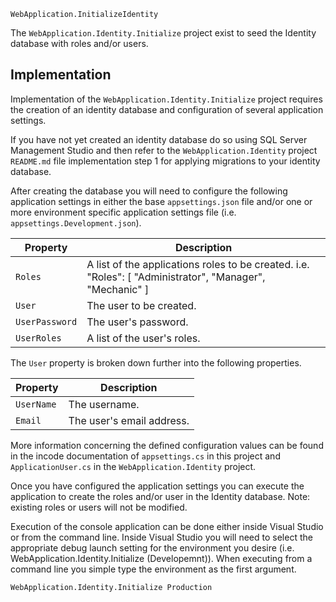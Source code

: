  ```WebApplication.InitializeIdentity```

The ```WebApplication.Identity.Initialize``` project exist to seed the Identity database with roles and/or users.

## Implementation
Implementation of the ```WebApplication.Identity.Initialize``` project requires the creation of an identity database and configuration of several application settings.

If you have not yet created an identity database do so using SQL Server Management Studio and then refer to the ```WebApplication.Identity``` project ```README.md``` file implementation step 1 for applying migrations to your identity database.

After creating the database you will need to configure the following application settings in either the base ```appsettings.json``` file and/or one or more environment specific application settings file (i.e. ```appsettings.Development.json```).



Property | Description
--- | ---
```Roles``` | A list of the applications roles to be created. i.e. "Roles": [ "Administrator", "Manager", "Mechanic" ]
```User``` | The user to be created.
```UserPassword``` | The user's password.
```UserRoles``` | A list of the user's roles.

The ```User``` property is broken down further into the following properties.

Property | Description
--- | ---
```UserName``` | The username.
```Email``` | The user's email address.

More information concerning the defined configuration values can be found in the incode documentation of ```appsettings.cs``` in this project and ```ApplicationUser.cs``` in the ```WebApplication.Identity``` project.  

Once you have configured the application settings you can execute the application to create the roles and/or user in the Identity database.  Note: existing roles or users will not be modified.

Execution of the console application can be done either inside Visual Studio or from the command line.
Inside Visual Studio you will need to select the appropriate debug launch setting for the environment you desire (i.e. WebApplication.Identity.Initialize (Developemnt)).
When executing from a command line you simple type the environment as the first argument.

```WebApplication.Identity.Initialize Production``` 



